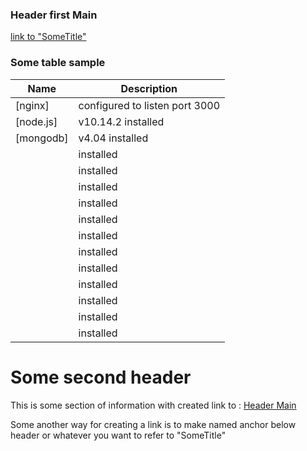 ### Header first Main
[link to "SomeTitle"](#optimizer)

### Some table sample
| Name | Description |
| ------ | ------ |
| [nginx] | configured to listen port 3000 |
| [node.js] | v10.14.2 installed|
| [mongodb] | v4.04 installed|
|  | installed |
|  | installed | 
|  | installed |
|  | installed | 
|  | installed |
|  | installed | 
|  | installed |
|  | installed | 
|  | installed |
|  | installed | 
|  | installed |
|  | installed | 

# Some second header
 
 This is some section of information with created link to : 
  [Header Main](#header-first-main)

  Some another way for creating a link is to make named anchor below header or whatever you want to refer to <a name="optimizer"></name> "SomeTitle"
